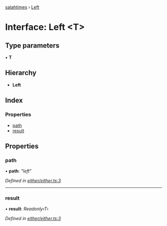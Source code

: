 [salahtimes](../README.md) › [Left](left.md)

# Interface: Left <**T**>

## Type parameters

▪ **T**

## Hierarchy

* **Left**

## Index

### Properties

* [path](left.md#path)
* [result](left.md#result)

## Properties

###  path

• **path**: *"left"*

*Defined in [either/either.ts:3](https://github.com/doniseferi/salahtimes/blob/8e59f68/src/either/either.ts#L3)*

___

###  result

• **result**: *Readonly‹T›*

*Defined in [either/either.ts:3](https://github.com/doniseferi/salahtimes/blob/8e59f68/src/either/either.ts#L3)*

